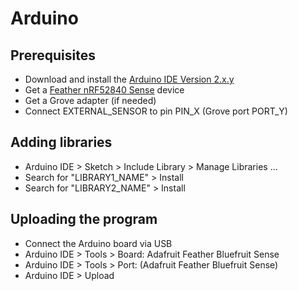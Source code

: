 # Arduino

## Prerequisites
* Download and install the [Arduino IDE Version 2.x.y](https://www.arduino.cc/en/software/)
* Get a [Feather nRF52840 Sense](https://github.com/tamberg/mse-tsm-mobcom/wiki/Feather-nRF52840-Sense) device
* Get a Grove adapter (if needed)
* Connect EXTERNAL_SENSOR to pin PIN_X (Grove port PORT_Y)

## Adding libraries
* Arduino IDE > Sketch > Include Library > Manage Libraries ...
* Search for "LIBRARY1_NAME" > Install
* Search for "LIBRARY2_NAME" > Install

## Uploading the program
* Connect the Arduino board via USB
* Arduino IDE > Tools > Board: Adafruit Feather Bluefruit Sense
* Arduino IDE > Tools > Port: (Adafruit Feather Bluefruit Sense)
* Arduino IDE > Upload
